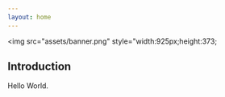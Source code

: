 ```yaml
---
layout: home
---
```


<!-- Set title and description in config.yml -->

<img src="assets/banner.png" style="width:925px;height:373;

## Introduction

Hello World.
